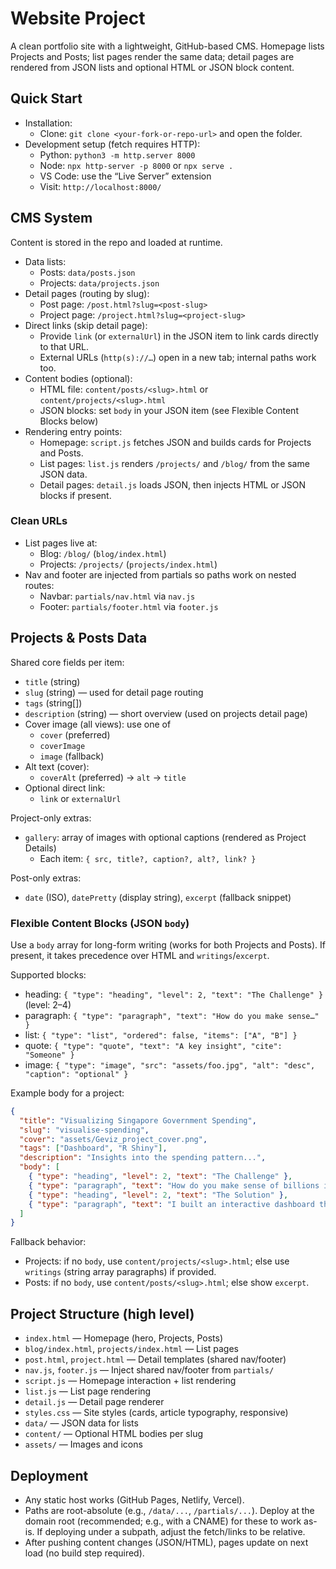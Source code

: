 # Website Project

A clean portfolio site with a lightweight, GitHub-based CMS. Homepage lists Projects and Posts; list pages render the same data; detail pages are rendered from JSON lists and optional HTML or JSON block content.

## Quick Start
- Installation:
  - Clone: `git clone <your-fork-or-repo-url>` and open the folder.
- Development setup (fetch requires HTTP):
  - Python: `python3 -m http.server 8000`
  - Node: `npx http-server -p 8000` or `npx serve .`
  - VS Code: use the “Live Server” extension
  - Visit: `http://localhost:8000/`

## CMS System
Content is stored in the repo and loaded at runtime.

- Data lists:
  - Posts: `data/posts.json`
  - Projects: `data/projects.json`
- Detail pages (routing by slug):
  - Post page: `/post.html?slug=<post-slug>`
  - Project page: `/project.html?slug=<project-slug>`
- Direct links (skip detail page):
  - Provide `link` (or `externalUrl`) in the JSON item to link cards directly to that URL.
  - External URLs (`http(s)://…`) open in a new tab; internal paths work too.
- Content bodies (optional):
  - HTML file: `content/posts/<slug>.html` or `content/projects/<slug>.html`
  - JSON blocks: set `body` in your JSON item (see Flexible Content Blocks below)
- Rendering entry points:
  - Homepage: `script.js` fetches JSON and builds cards for Projects and Posts.
  - List pages: `list.js` renders `/projects/` and `/blog/` from the same JSON data.
  - Detail pages: `detail.js` loads JSON, then injects HTML or JSON blocks if present.

### Clean URLs
- List pages live at:
  - Blog: `/blog/` (`blog/index.html`)
  - Projects: `/projects/` (`projects/index.html`)
- Nav and footer are injected from partials so paths work on nested routes:
  - Navbar: `partials/nav.html` via `nav.js`
  - Footer: `partials/footer.html` via `footer.js`

## Projects & Posts Data

Shared core fields per item:
- `title` (string)
- `slug` (string) — used for detail page routing
- `tags` (string[])
- `description` (string) — short overview (used on projects detail page)
- Cover image (all views): use one of
  - `cover` (preferred)
  - `coverImage`
  - `image` (fallback)
- Alt text (cover):
  - `coverAlt` (preferred) → `alt` → `title`
- Optional direct link:
  - `link` or `externalUrl`

Project-only extras:
- `gallery`: array of images with optional captions (rendered as Project Details)
  - Each item: `{ src, title?, caption?, alt?, link? }`

Post-only extras:
- `date` (ISO), `datePretty` (display string), `excerpt` (fallback snippet)

### Flexible Content Blocks (JSON `body`)
Use a `body` array for long-form writing (works for both Projects and Posts). If present, it takes precedence over HTML and `writings`/`excerpt`.

Supported blocks:
- heading: `{ "type": "heading", "level": 2, "text": "The Challenge" }` (level: 2–4)
- paragraph: `{ "type": "paragraph", "text": "How do you make sense…" }`
- list: `{ "type": "list", "ordered": false, "items": ["A", "B"] }`
- quote: `{ "type": "quote", "text": "A key insight", "cite": "Someone" }`
- image: `{ "type": "image", "src": "assets/foo.jpg", "alt": "desc", "caption": "optional" }`

Example body for a project:

```json
{
  "title": "Visualizing Singapore Government Spending",
  "slug": "visualise-spending",
  "cover": "assets/Geviz_project_cover.png",
  "tags": ["Dashboard", "R Shiny"],
  "description": "Insights into the spending pattern...",
  "body": [
    { "type": "heading", "level": 2, "text": "The Challenge" },
    { "type": "paragraph", "text": "How do you make sense of billions in government spending? Singapore's government budget data is publicly available, but buried in dense PDF reports and spreadsheets. Citizens deserve to understand where their tax dollars go—but who has time to parse through hundreds of pages of financial documents?" },
    { "type": "heading", "level": 2, "text": "The Solution" },
    { "type": "paragraph", "text": "I built an interactive dashboard that transforms Singapore's complex budget data into clear, explorable visualizations. Think of it as Google Analytics, but for government spending." }
  ]
}
```

Fallback behavior:
- Projects: if no `body`, use `content/projects/<slug>.html`; else use `writings` (string array paragraphs) if provided.
- Posts: if no `body`, use `content/posts/<slug>.html`; else show `excerpt`.

## Project Structure (high level)
- `index.html` — Homepage (hero, Projects, Posts)
- `blog/index.html`, `projects/index.html` — List pages
- `post.html`, `project.html` — Detail templates (shared nav/footer)
- `nav.js`, `footer.js` — Inject shared nav/footer from `partials/`
- `script.js` — Homepage interaction + list rendering
- `list.js` — List page rendering
- `detail.js` — Detail page renderer
- `styles.css` — Site styles (cards, article typography, responsive)
- `data/` — JSON data for lists
- `content/` — Optional HTML bodies per slug
- `assets/` — Images and icons

## Deployment
- Any static host works (GitHub Pages, Netlify, Vercel).
- Paths are root-absolute (e.g., `/data/...`, `/partials/...`). Deploy at the domain root (recommended; e.g., with a CNAME) for these to work as-is. If deploying under a subpath, adjust the fetch/links to be relative.
- After pushing content changes (JSON/HTML), pages update on next load (no build step required).

